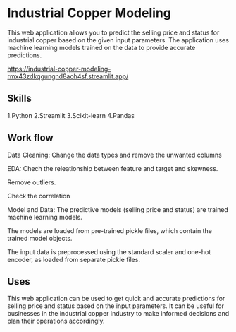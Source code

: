 # Industrial Copper Modeling

This web application allows you to predict the selling price and status for industrial copper based on the given input parameters. The application uses machine learning models trained on the data to provide accurate predictions.

https://industrial-copper-modeling-rmx43zdkqgungnd8aoh4sf.streamlit.app/


## Skills
1.Python
2.Streamlit
3.Scikit-learn
4.Pandas
## Work flow
Data Cleaning: Change the data types and remove the unwanted columns

EDA: Chech the releationship between feature and target and skewness.

Remove outliers.

Check the correlation

Model and Data: The predictive models (selling price and status) are trained machine learning models.

The models are loaded from pre-trained pickle files, which contain the trained model objects.

The input data is preprocessed using the standard scaler and one-hot encoder, as loaded from separate pickle files.

     
## Uses

This web application can be used to get quick and accurate predictions for selling price and status based on the input parameters. It can be useful for businesses in the industrial copper industry to make informed decisions and plan their operations accordingly.
